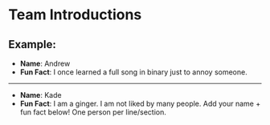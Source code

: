 # Team Introductions

## Example:
- **Name**: Andrew
- **Fun Fact**: I once learned a full song in binary just to annoy someone.

---

- **Name**: Kade
- **Fun Fact**: I am a ginger. I am not liked by many people.
Add your name + fun fact below! One person per line/section.